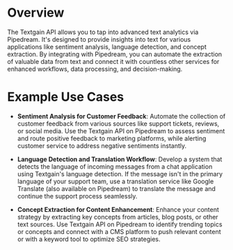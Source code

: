 # Overview

The Textgain API allows you to tap into advanced text analytics via Pipedream. It's designed to provide insights into text for various applications like sentiment analysis, language detection, and concept extraction. By integrating with Pipedream, you can automate the extraction of valuable data from text and connect it with countless other services for enhanced workflows, data processing, and decision-making.

# Example Use Cases

- **Sentiment Analysis for Customer Feedback**: Automate the collection of customer feedback from various sources like support tickets, reviews, or social media. Use the Textgain API on Pipedream to assess sentiment and route positive feedback to marketing platforms, while alerting customer service to address negative sentiments instantly.

- **Language Detection and Translation Workflow**: Develop a system that detects the language of incoming messages from a chat application using Textgain's language detection. If the message isn't in the primary language of your support team, use a translation service like Google Translate (also available on Pipedream) to translate the message and continue the support process seamlessly.

- **Concept Extraction for Content Enhancement**: Enhance your content strategy by extracting key concepts from articles, blog posts, or other text sources. Use Textgain API on Pipedream to identify trending topics or concepts and connect with a CMS platform to push relevant content or with a keyword tool to optimize SEO strategies.
